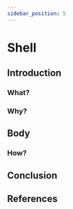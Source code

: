 ```yaml
---
sidebar_position: 5
---
```


# Shell

## Introduction
### What?

### Why?

## Body
### How?

## Conclusion

## References
